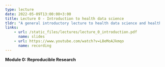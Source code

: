```yaml
---
type: lecture
date: 2022-05-09T13:00:00+3:00
title: Lecture 0 - Introduction to health data science
tldr: "A general introductory lecture to health data science and health data science tools."
links: 
    - url: /static_files/lectures/lecture_0_introduction.pdf
      name: slides 
    - url: https://www.youtube.com/watch?v=L8eMoAJkmqo
      name: recording
---
```


<strong>Module 0: Reproducible Research</strong>
